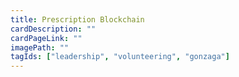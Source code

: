 ```yaml
---
title: Prescription Blockchain
cardDescription: ""
cardPageLink: ""
imagePath: ""
tagIds: ["leadership", "volunteering", "gonzaga"]
---
```


